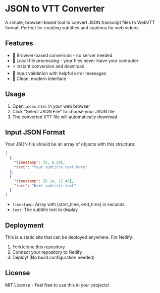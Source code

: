 # JSON to VTT Converter

A simple, browser-based tool to convert JSON transcript files to WebVTT format.
Perfect for creating subtitles and captions for web videos.

## Features

- 🚀 Browser-based conversion - no server needed
- 📁 Local file processing - your files never leave your computer
- ⚡ Instant conversion and download
- 🎯 Input validation with helpful error messages
- 💅 Clean, modern interface

## Usage

1. Open `index.html` in your web browser
2. Click "Select JSON File" to choose your JSON file
3. The converted VTT file will automatically download

## Input JSON Format

Your JSON file should be an array of objects with this structure:

```json
[
  {
    "timestamp": [0, 8.24],
    "text": "Your subtitle text here"
  },
  {
    "timestamp": [8.24, 12.48],
    "text": "Next subtitle text"
  }
]
```

- `timestamp`: Array with [start_time, end_time] in seconds
- `text`: The subtitle text to display

## Deployment

This is a static site that can be deployed anywhere. For Netlify:

1. Fork/clone this repository
2. Connect your repository to Netlify
3. Deploy! (No build configuration needed)

## License

MIT License - Feel free to use this in your projects!
